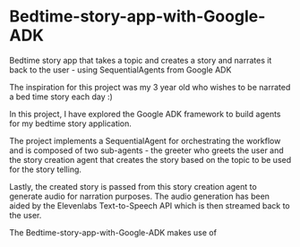 # Bedtime-story-app-with-Google-ADK
Bedtime story app that takes a topic and  creates a story and narrates it back to the user - using SequentialAgents from Google ADK

The inspiration for this project was my 3 year old who wishes to be narrated a bed time story each day :)

In this project, I have explored the Google ADK framework to build agents for my bedtime story application. 

The project implements a SequentialAgent for orchestrating the workflow and is composed of two sub-agents - the greeter who greets the user and the story creation agent that creates the story based on the topic to be used for the story telling.

Lastly, the created story is passed from this story creation agent to generate audio for narration purposes. The audio generation has been aided by the Elevenlabs Text-to-Speech API which is then streamed back to the user.

The  Bedtime-story-app-with-Google-ADK makes use of 


